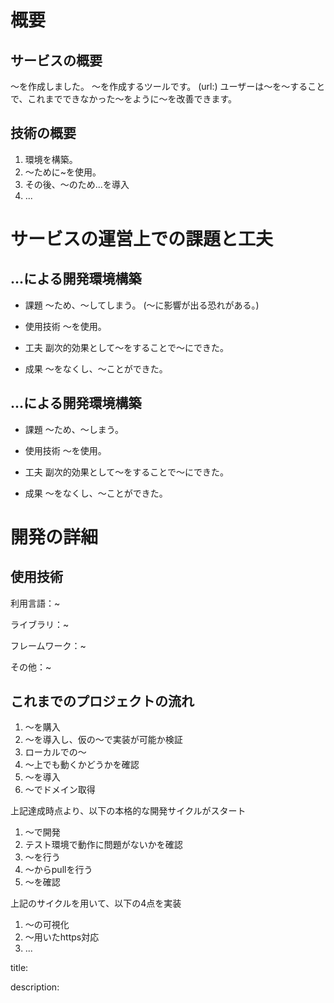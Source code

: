 

# 概要


## サービスの概要

〜を作成しました。
〜を作成するツールです。
(url:)
ユーザーは〜を〜することで、これまでできなかった〜をように〜を改善できます。


## 技術の概要

1. 環境を構築。
2. 〜ために~を使用。
3. その後、〜のため...を導入
4. ...




# サービスの運営上での課題と工夫

## ...による開発環境構築

- 課題
〜ため、〜してしまう。
(〜に影響が出る恐れがある。)

- 使用技術
〜を使用。

- 工夫
副次的効果として〜をすることで〜にできた。

- 成果
〜をなくし、〜ことができた。


## ...による開発環境構築

- 課題
〜ため、〜しまう。

- 使用技術
〜を使用。

- 工夫
副次的効果として〜をすることで〜にできた。

- 成果
〜をなくし、〜ことができた。



# 開発の詳細

## 使用技術

利用言語：~

ライブラリ：~

フレームワーク：~

その他：~


## これまでのプロジェクトの流れ

1. 〜を購入
2. 〜を導入し、仮の〜で実装が可能か検証
3. ローカルでの〜
2. 〜上でも動くかどうかを確認
3. 〜を導入
4. 〜でドメイン取得

上記達成時点より、以下の本格的な開発サイクルがスタート

1. 〜で開発
2. テスト環境で動作に問題がないかを確認
3. 〜を行う
4. 〜からpullを行う
5. 〜を確認

上記のサイクルを用いて、以下の4点を実装
1. 〜の可視化
2. 〜用いたhttps対応
3. ...















title:

description:


